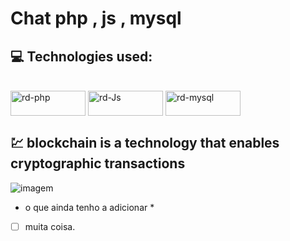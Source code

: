 # Chat php , js , mysql

## 💻 Technologies used:
 <div style="display: inline_block;"><br>
  <img align="center" alt="rd-php" height="40" width="120" src="https://img.shields.io/badge/PHP-777BB4?style=for-the-badge&logo=php&logoColor=white">
  <img align="center" alt="rd-Js" height="40" width=120" src="https://img.shields.io/badge/JavaScript-F7DF1E?style=for-the-badge&logo=javascript&logoColor=black">
  <img align="center" alt="rd-mysql" height="40" width="120" src="https://img.shields.io/badge/MySQL-00000F?style=for-the-badge&logo=mysql&logoColor=white">
</a>


## 💹 blockchain is a technology that enables cryptographic transactions

![imagem](https://i.pinimg.com/originals/14/af/e8/14afe8ca9595e5160b0c02e18085077f.png)

* o que ainda tenho a adicionar *

- [ ] muita coisa.

